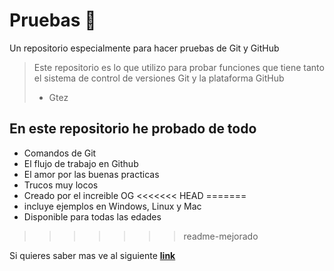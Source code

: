 # Pruebas 🧰

Un repositorio especialmente para hacer pruebas de Git y GitHub
>  Este repositorio es lo que utilizo para probar funciones que tiene tanto el sistema de control de versiones Git y la plataforma GitHub
> - Gtez

## En este repositorio he probado de todo
* Comandos de Git
* El flujo de trabajo en Github
* El amor por las buenas practicas
* Trucos muy locos
* Creado por el increible OG
<<<<<<< HEAD
=======
* incluye ejemplos en Windows, Linux y Mac
* Disponible para todas las edades
>>>>>>> readme-mejorado

Si quieres saber mas ve al siguiente [**link**](https://platzi.com/cursos/git-github/)